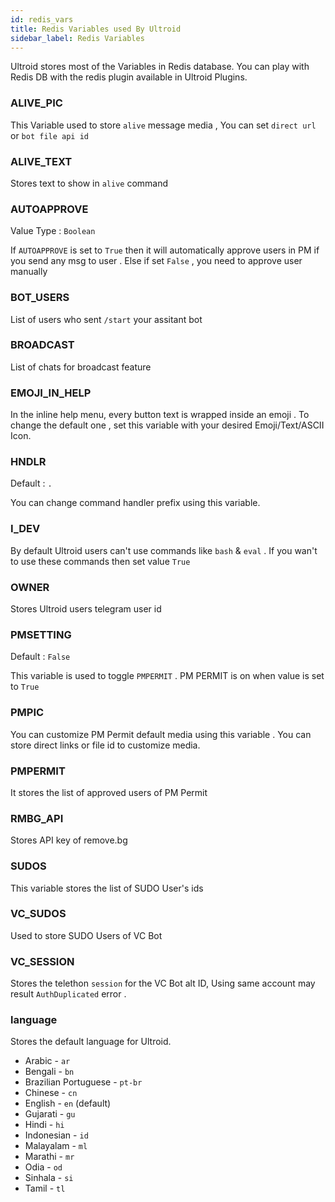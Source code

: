 ```yaml
---
id: redis_vars
title: Redis Variables used By Ultroid
sidebar_label: Redis Variables
---
```


Ultroid stores most of the Variables in Redis database. You can play with Redis DB with the redis plugin available in Ultroid Plugins.


### ALIVE_PIC

This Variable used to store `alive` message media , You can set `direct url` or `bot file api id`

### ALIVE_TEXT

Stores text to show in `alive` command

### AUTOAPPROVE

Value Type : `Boolean`

If `AUTOAPPROVE` is set to `True` then it will automatically approve users in PM if you send any msg to user . Else if set `False` , you need to approve user manually

### BOT_USERS

List of users who sent `/start` your assitant bot

### BROADCAST

List of chats for broadcast feature

### EMOJI_IN_HELP

In the inline help menu, every button text is wrapped inside an emoji . To change the default one , set this variable with your desired Emoji/Text/ASCII Icon.

### HNDLR

Default : `.`

You can change command handler prefix using this variable.

### I_DEV

By default Ultroid users can't use commands like `bash` & `eval` . If you wan't to use these commands then set value `True`

### OWNER

Stores Ultroid users telegram user id

### PMSETTING

Default : `False`

This variable is used to toggle `PMPERMIT` . PM PERMIT is on when value is set to `True`

### PMPIC

You can customize PM Permit default media using this variable . You can store direct links or file id to customize media.

### PMPERMIT

It stores the list of approved users of PM Permit

### RMBG_API

Stores API key of remove.bg

### SUDOS 

This variable stores the list of SUDO User's ids

### VC_SUDOS

Used to store SUDO Users of VC Bot

### VC_SESSION

Stores the telethon `session` for the VC Bot alt ID, Using same account may result `AuthDuplicated` error .

### language

Stores the default language for Ultroid.

- Arabic - `ar`
- Bengali - `bn`
- Brazilian Portuguese - `pt-br`
- Chinese - `cn`
- English - `en` (default)
- Gujarati - `gu`
- Hindi - `hi`
- Indonesian - `id`
- Malayalam - `ml`
- Marathi - `mr`
- Odia - `od`
- Sinhala - `si`
- Tamil - `tl`